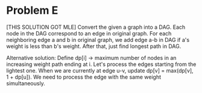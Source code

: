 # Problem E
[THIS SOLUTION GOT MLE] Convert the given a graph into a DAG. Each node in the DAG correspond to an edge in original graph. For each neighboring edge a and b in original graph, we add edge a-b in DAG if a's weight is less than b's weight. After that, just find longest path in DAG.

Alternative solution:
Define dp[i] -> maximum number of nodes in an increasing weight path ending at i.
Let's process the edges starting from the lightest one. When we are currently at edge u-v, update dp[v] = max(dp[v], 1 + dp[u]).
We need to process the edge with the same weight simultaneously.
